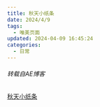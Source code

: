 ```yaml
---
title: 秋天小纸条
date: 2024/4/9
tags:
  - 唯美页面
updated: 2024-04-09 16:45:24
categories:
  - 日常
---
```

###### 转载自AE博客

[秋天小纸条](https://gongjv.jun-ye.top/qiu)
